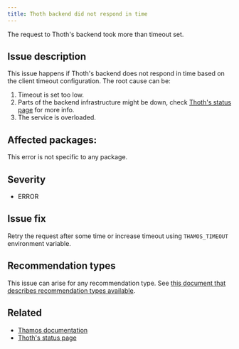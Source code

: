 ```yaml
---
title: Thoth backend did not respond in time
---
```


The request to Thoth's backend took more than timeout set.

## Issue description

This issue happens if Thoth's backend does not respond in time based on the
client timeout configuration. The root cause can be:

1. Timeout is set too low.
2. Parts of the backend infrastructure might be down, check [Thoth's status page][2] for more info.
3. The service is overloaded.

## Affected packages:

This error is not specific to any package.

## Severity

 * ERROR

## Issue fix

Retry the request after some time or increase timeout using ``THAMOS_TIMEOUT``
environment variable.

## Recommendation types

This issue can arise for any recommendation type. See [this document that
describes recommendation types
available](http://thoth-station.ninja/recommendation-types).

## Related

 * [Thamos documentation][1]
 * [Thoth's status page][2]

[1]: https://github.com/thoth-station/thamos/
[2]: https://status.thoth-station.ninja/
